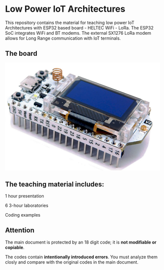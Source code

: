 # Low Power IoT Architectures
This repository contains the material for teaching low power IoT Architectures with ESP32 based board - HELTEC WiFi - LoRa.
The ESP32 SoC integrates WiFi and BT modems. The external SX1276 LoRa modem allows for Long Range communication with IoT terminals.

## The board
<picture>
 <img alt="YOUR-ALT-TEXT" src="images/IoT.ESP32.Heltec.LoRa.png">
</picture>


## The teaching material includes:

1 hour presentation

6 3-hour laboratories 

Coding examples

## Attention
The main document is protected by an 18 digit code; it is **not modifiable or copiable**.

The codes contain **intentionally introduced errors**.
You must analyze them closly and compare with the original codes in the main document.



